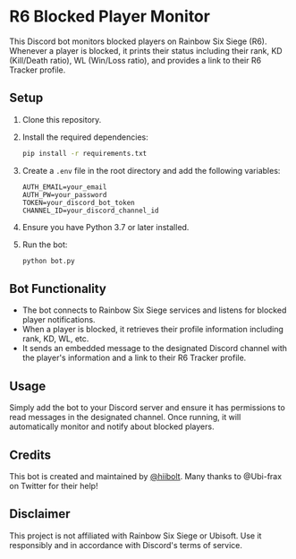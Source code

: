 # R6 Blocked Player Monitor

This Discord bot monitors blocked players on Rainbow Six Siege (R6). Whenever a player is blocked, it prints their status including their rank, KD (Kill/Death ratio), WL (Win/Loss ratio), and provides a link to their R6 Tracker profile.

## Setup

1. Clone this repository.

2. Install the required dependencies:
   ```bash
   pip install -r requirements.txt
   ```

3. Create a `.env` file in the root directory and add the following variables:
   ```plaintext
   AUTH_EMAIL=your_email
   AUTH_PW=your_password
   TOKEN=your_discord_bot_token
   CHANNEL_ID=your_discord_channel_id
   ```

4. Ensure you have Python 3.7 or later installed.

5. Run the bot:
   ```bash
   python bot.py
   ```

## Bot Functionality

- The bot connects to Rainbow Six Siege services and listens for blocked player notifications.
- When a player is blocked, it retrieves their profile information including rank, KD, WL, etc.
- It sends an embedded message to the designated Discord channel with the player's information and a link to their R6 Tracker profile.

## Usage

Simply add the bot to your Discord server and ensure it has permissions to read messages in the designated channel. Once running, it will automatically monitor and notify about blocked players.

## Credits

This bot is created and maintained by [@hiibolt](https://github.com/hiibolt). Many thanks to @Ubi-frax on Twitter for their help!

## Disclaimer

This project is not affiliated with Rainbow Six Siege or Ubisoft. Use it responsibly and in accordance with Discord's terms of service.
